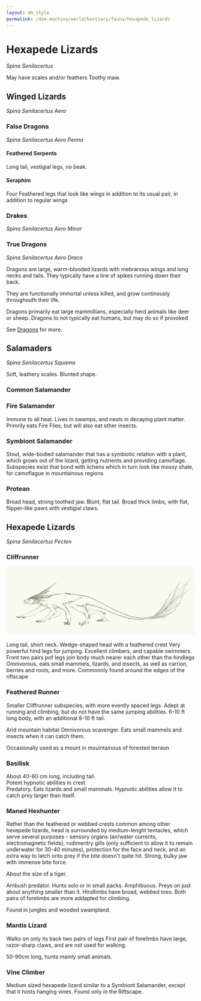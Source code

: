 ```yaml
---
layout: dm_style
permalink: /dae-machina/world/bestiary/fauna/hexapede_lizards
---
```


# Hexapede Lizards

*Spina Senilacertus*

May have scales and/or feathers
Toothy maw.

## Winged Lizards
*Spina Senilacertus Aero*


### False Dragons
*Spina Senilacertus Aero Penna*

#### Feathered Serpents

Long tail, vestigial legs, no beak.

#### Seraphim

Four Feathered legs that look like wings in addition to its usual pair, in addition to regular wings

### Drakes
*Spina Senilacertus Aero Minor*

### True Dragons

*Spina Senilacertus Aero Draco*

Dragons are large, warm-blooded lizards with mebranous wings and long necks and tails. They typically have a line of spikes running down their back.

They are functionally immortal unless killed, and grow continously throughouth their life.

Dragons primarily eat large mammillians, especially herd animals like deer or sheep. Dragons to not typically eat humans, but may do so if provoked

See [Dragons](../../../culture/peoples/dragons) for more.

## Salamaders
*Spina Senilacertus Squama*

Soft, leathery scales.
Blunted shape.

### Common Salamander

### Fire Salamander

Immune to all heat. Lives in swamps, and nests in decaying plant matter.
Primrily eats Fire Flies, but will also eat other insects.

### Symbiont Salamander

Stout, wide-bodied salamander that has a symbiotic relation with a plant, which grows out of the lizard, getting nutrients and providing camoflage. 
Subspecies exist that bond with lichens which in turn look like mossy shale, for camoflague in mountainous regions

### Protean

Broad head, strong toothed jaw.
Blunt, flat tail.
Broad thick limbs, with flat, flipper-like paws with vestigial claws.

## Hexapede Lizards
*Spina Senilacertus Pecten*

### Cliffrunner

<img src="../../../images/cliffrunner_lizard.png" alt="A six-legged lizard with a feathered crest and tail" class="img-full">

Long tail, short neck. Wedge-shaped head with a feathered crest
Very powerful hind legs for jumping. Excellent climbers, and capable swimmers.
Front two pairs pof legs join body much nearer each other than the hindlegs
Omnivorous, eats small mammels, lizards, and insects, as well as carrion, berries and roots, and more.
Commonnly found around the edges of the riftscape
	

### Feathered Runner

Smaller Cliffrunner subspecies, with more evently spaced legs. Adept at running and climbing, but do not have the same jumping abilities.
6-10 ft long body, with an additional 8-10 ft tail.

Arid mountain habitat
Omnivorous scavenger. Eats small mammels and insects when it can catch them.

Occasionally used as a mount in mouintainous of forested terraon

### Basilisk

About 40-60 cm long, including tail.				
Potent hypnotic abilities in crest 	
Predatory. Eats lizards and small mammals. Hypnotic abilities allow it to catch prey larger than itself.

### Maned Hexhunter

Rather than the feathered or webbed crests common among other hexepede lizards, head is surrounded by medium-lenght tentacles, which serve several purposes - sensory organs (air/water currents, electromagnetic fields), 
rudimentry gills (only sufficient to allow it to remain underwater for 30-40 minutes), protection for the face and neck, and an extra way to latch onto prey if the bite doesn't quite hit.
Strong, bulky jaw with immense bite force.

About the size of a tiger.

Ambush predator. Hunts solo or in small packs. Amphibuous. Preys on just about anything smaller than it.
Hindlimbs have broad, webbed toes.
Both pairs of forelimbs are more addapted for climbing.

Found in jungles and wooded swampland.

### Mantis Lizard

Walks on only its back two pairs of legs
First pair of forelimbs have large, razor-sharp claws, and are not used for walking.

50-90cm long, hunts mainly small animals.

### Vine Climber

Medium sized hexapede lizard similar to a Symbiont Salamander, except that it hosts hanging vines.
Found only in the Riftscape.
